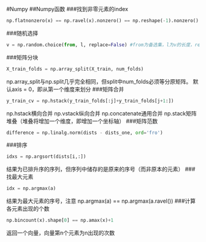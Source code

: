 #Numpy
##Numpy函数
###找到非零元素的index
```python
np.flatnonzero(x) == np.ravel(x).nonzero() == np.reshape(-1).nonzero()
```
###随机选择
```python
v = np.random.choice(from, l, replace=False) #from为备选集，l为v的长度，replace=False表示不允许重复
```
###矩阵分块
```python
X_train_folds = np.array_split(X_train, num_folds)
```
np.array_split与np.split几乎完全相同，但split中num_folds必须等分原矩阵。
默认axis = 0，即从第一个维度来划分
###矩阵合并
```python
y_train_cv = np.hstack(y_train_folds[:j]+y_train_folds[j+1:])
```
np.hstack横向合并
np.vstack纵向合并
np.concatenate通用合并
np.stack矩阵堆叠（堆叠将增加一个维度，即增加一个坐标轴）
###矩阵范数
```python
difference = np.linalg.norm(dists - dists_one, ord='fro')
```
###排序
```python
idxs = np.argsort(dists[i,:])
```
结果为已排升序的序列，但序列中储存的是原来的序号（而非原本的元素）
###找最大元素
```python
idx = np.argmax(a)
```
结果为最大元素的序号，注意 np.argmax(a) == np.argmax(a.ravel())
###计算各元素出现的个数
```python
np.bincount(x).shape[0] == np.amax(x)+1
```
返回一个向量，向量第n个元素为n出现的次数
